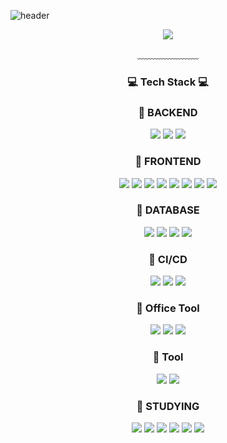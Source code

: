 

![header](https://capsule-render.vercel.app/api?type=transparent&fontColor=703ee5&text=Hi,%20I%27m%20Lucy&height=150&fontSize=60&desc=Web%20Developer&descAlignY=75&descAlign=70)
<div align = "center">
  <img src ="https://github-readme-stats.vercel.app/api/top-langs/?username=lucy-y&layout=compact&hide_border=true&theme=merko&bg_color=00000000&langs_count=8">
  
﹏﹏﹏﹏﹏﹏﹏
 
<h3>💻 Tech Stack 💻</h3>
 
<h3>🌱 BACKEND </h3>
<img src="https://img.shields.io/badge/Java-ED8B00?style=flat-square&logo=java&logoColor=white"/>
<img src="https://img.shields.io/badge/Python-3776AB?style=flat-square&logo=Python&logoColor=white"/>
<img src="https://img.shields.io/badge/Spring_Boot-F2F4F9?style=flat-square&logo=spring-boot"/>
<br/>
<h3>🌱 FRONTEND </h3>
<img src="https://img.shields.io/badge/HTML-E34F26?style=flat-square&logo=HTML5&logoColor=white"/>
<img src="https://img.shields.io/badge/CSS-1572B6?style=flat-square&logo=CSS3&logoColor=white"/>
<img src="https://img.shields.io/badge/JavaScript-F7DF1E?style=flat-square&logo=JavaScript&logoColor=white"/>
<img src="https://img.shields.io/badge/jQuery-0769AD?style=flat-square&logo=jQuery&logoColor=white"/>
<img src="https://img.shields.io/badge/TypeScript-007ACC?style=flat-square&logo=typescript&logoColor=white"/>
<img src="https://img.shields.io/badge/Vue-4FC08D?style=flat-square&logo=Vue.js&logoColor=white"/>  
<img src="https://img.shields.io/badge/Angular-DD0031?style=flat-square&logo=angular&logoColor=white"/>
<img src="https://img.shields.io/badge/Next.js-000000?style=flat-square&logo=Next.js&logoColor=white"/>
<br/>
<h3>🌱 DATABASE </h3>
<img src="https://img.shields.io/badge/mysql-4479A1?style=flat-square&logo=mysql&logoColor=white"> 
<img src="https://img.shields.io/badge/mssql-CC2927?style=flat-square&logo=microsoftsqlserver&logoColor=white"> 
<img src="https://img.shields.io/badge/mariaDB-003545?style=flat-square&logo=mariaDB&logoColor=white"> 
<img src="https://img.shields.io/badge/redis-FFCA28?style=flat-square&logo=redis&logoColor=white">
<br/>
<h3>🌱 CI/CD </h3>
<img src="https://img.shields.io/badge/git-F05032?style=flat-square&logo=git&logoColor=white">
<img src="https://img.shields.io/badge/gitlab-FC6D26?style=flat-square&logo=gitlab&logoColor=white">
<img src="https://img.shields.io/badge/jenkins-D24939?style=flat-square&logo=jenkins&logoColor=white">
<br/>
<h3>🌱 Office Tool </h3>
<img src="https://img.shields.io/badge/slack-4A154B?style=flat-square&logo=slack&logoColor=white">
<img src="https://img.shields.io/badge/confluence-172B4D?style=flat-square&logo=confluence&logoColor=white">
<img src="https://img.shields.io/badge/jira-0052CC?style=flat-square&logo=jira&logoColor=white">
<br/>
<h3>🌱 Tool </h3>
<img src="https://img.shields.io/badge/AWS_stack-FF9900?style=flat-square&logo=amazonaws&logoColor=white"> 
<img src="https://img.shields.io/badge/selenium-43B02A?style=flat-square&logo=selenium&logoColor=white">
<br/>
<h3>🌱 STUDYING </h3>
<img src="https://img.shields.io/badge/react-20232A?style=flat-square&logo=react&logoColor=61DAFB">
<img src="https://img.shields.io/badge/rabbitmq-FF6600?style=flat-square&logo=rabbitmq&logoColor=white">
<img src="https://img.shields.io/badge/elasticsearch-005571?style=flat-square&logo=elasticsearch&logoColor=white">
<img src="https://img.shields.io/badge/kibana-005571?style=flat-square&logo=kibana&logoColor=white">
<img src="https://img.shields.io/badge/Apache%20Kafka-000?style=flat-square&logo=apachekafka&logoColor=white">
<img src="https://img.shields.io/badge/Firebase-FFCA28?style=flat-square&logo=firebase&logoColor=black">
</div>

<br/>




<!--
### Hi there 👋

**lucy-y/lucy-y** is a ✨ _special_ ✨ repository because its `README.md` (this file) appears on your GitHub profile.

Here are some ideas to get you started:

- 🔭 I’m currently working on ...
- 🌱 I’m currently learning ...
- 👯 I’m looking to collaborate on ...
- 🤔 I’m looking for help with ...
- 💬 Ask me about ...
- 📫 How to reach me: ...
- 😄 Pronouns: ...
- ⚡ Fun fact: ...
-->
